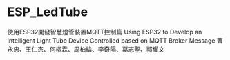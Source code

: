 # ESP_LedTube
使用ESP32開發智慧燈管裝置MQTT控制篇
Using ESP32 to Develop an Intelligent Light Tube Device Controlled  based on MQTT Broker Message
曹永忠、王仁杰、何柳霖、周柏綸、李奇陽、葛志聖、郭耀文